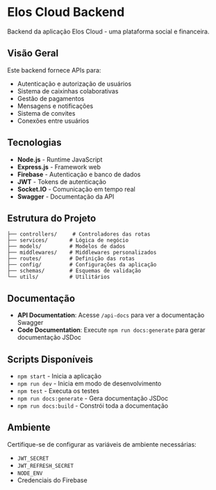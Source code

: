 # Elos Cloud Backend

Backend da aplicação Elos Cloud - uma plataforma social e financeira.

## Visão Geral

Este backend fornece APIs para:
- Autenticação e autorização de usuários
- Sistema de caixinhas colaborativas
- Gestão de pagamentos
- Mensagens e notificações
- Sistema de convites
- Conexões entre usuários

## Tecnologias

- **Node.js** - Runtime JavaScript
- **Express.js** - Framework web
- **Firebase** - Autenticação e banco de dados
- **JWT** - Tokens de autenticação
- **Socket.IO** - Comunicação em tempo real
- **Swagger** - Documentação da API

## Estrutura do Projeto

```
├── controllers/     # Controladores das rotas
├── services/       # Lógica de negócio
├── models/         # Modelos de dados
├── middlewares/    # Middlewares personalizados
├── routes/         # Definição das rotas
├── config/         # Configurações da aplicação
├── schemas/        # Esquemas de validação
└── utils/          # Utilitários
```

## Documentação

- **API Documentation**: Acesse `/api-docs` para ver a documentação Swagger
- **Code Documentation**: Execute `npm run docs:generate` para gerar documentação JSDoc

## Scripts Disponíveis

- `npm start` - Inicia a aplicação
- `npm run dev` - Inicia em modo de desenvolvimento
- `npm test` - Executa os testes
- `npm run docs:generate` - Gera documentação JSDoc
- `npm run docs:build` - Constrói toda a documentação

## Ambiente

Certifique-se de configurar as variáveis de ambiente necessárias:
- `JWT_SECRET`
- `JWT_REFRESH_SECRET`
- `NODE_ENV`
- Credenciais do Firebase